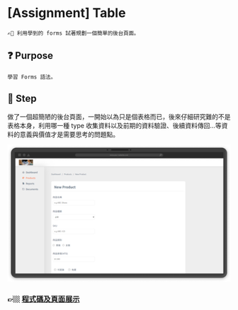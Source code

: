 # [Assignment] Table

`✍🏼 利用學到的 forms 試著規劃一個簡單的後台頁面。`

## :question: Purpose
`學習 Forms 語法。`

## :feet: Step
做了一個超簡陋的後台頁面，一開始以為只是個表格而已，後來仔細研究難的不是表格本身，利用哪一種 type 收集資料以及前期的資料驗證、後續資料傳回…等資料的意義與價值才是需要思考的問題點。

![image](https://github.com/ChloeTseng064/F2E_studynotes/blob/main/pic/assigment_form.png)

### 👉🏼 [程式碼及頁面展示](https://codepen.io/ChloeTseng1026/pen/NWoZpEa)
